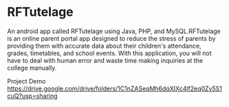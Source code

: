 # RFTutelage
An android app called RFTutelage using Java, PHP, and MySQL.RFTutelage is an online parent portal app designed to reduce the stress of parents by providing them with accurate data about their children's attendance,
grades, timetables, and school events. With this application, you will not have to deal with human error and waste time making inquiries at the college manually.

Project Demo
https://drive.google.com/drive/folders/1C1nZASeqMh6dqXIXc4lf2eq0Zy5S1cuQ?usp=sharing

